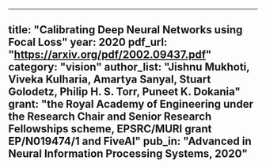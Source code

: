   
---
title: "Calibrating Deep Neural Networks using Focal Loss"
year: 2020
pdf_url: "https://arxiv.org/pdf/2002.09437.pdf"
category: "vision"
author_list: "Jishnu Mukhoti, Viveka Kulharia, Amartya Sanyal, Stuart Golodetz, Philip H. S. Torr, Puneet K. Dokania"
grant: "the Royal Academy of Engineering under the Research Chair 
and Senior Research Fellowships scheme, 
EPSRC/MURI grant EP/N019474/1 and FiveAI"
pub_in: "Advanced in Neural Information Processing Systems, 2020"
---
